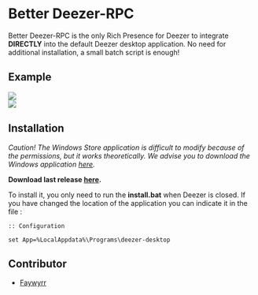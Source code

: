 # Better Deezer-RPC

Better Deezer-RPC is the only Rich Presence for Deezer to integrate **DIRECTLY** into the default Deezer desktop application.
No need for additional installation, a small batch script is enough!

## Example

![](https://media.discordapp.net/attachments/418128129731592192/887781152461574144/unknown.png)
</br>
![](https://media.discordapp.net/attachments/418128129731592192/887781383794217030/unknown.png)

## Installation

*Caution! The Windows Store application is difficult to modify because of the permissions, but it works theoretically. We advise you to download the Windows application [here](https://www.deezer.com/desktop/download?platform=win32&architecture=x86).*


**Download last release [here](https://github.com/Faywyrr/Better-DeezerRPC/releases/).**

To install it, you only need to run the **install.bat** when Deezer is closed.
If you have changed the location of the application you can indicate it in the file :
```batch
:: Configuration

set App=%LocalAppdata%\Programs\deezer-desktop
```

## Contributor
* [Faywyrr](https://github.com/Faywyrr)